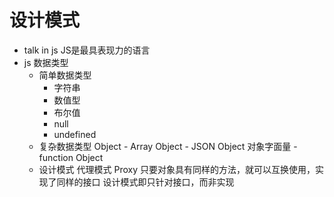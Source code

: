 # 设计模式

- talk in js
    JS是最具表现力的语言
- js 数据类型
  - 简单数据类型
    - 字符串
    - 数值型
    - 布尔值
    - null
    - undefined
  - 复杂数据类型
        Object
            - Array Object
            - JSON Object 对象字面量
            - function Object 
  - 设计模式
        代理模式 Proxy 
        只要对象具有同样的方法，就可以互换使用，实现了同样的接口
        设计模式即只针对接口，而非实现
